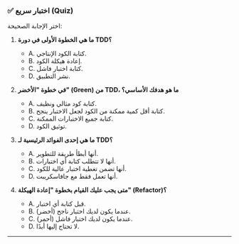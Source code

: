 ### ✅ اختبار سريع (Quiz)
اختر الإجابة الصحيحة:

1.  **ما هي الخطوة الأولى في دورة TDD؟**
    * A. كتابة الكود الإنتاجي.
    * B. إعادة هيكلة الكود.
    * C. كتابة اختبار فاشل.
    * D. نشر التطبيق.

2.  **في خطوة "الأخضر" (Green) من TDD، ما هو هدفك الأساسي؟**
    * A. كتابة كود مثالي ونظيف.
    * B. كتابة أقل كمية ممكنة من الكود لجعل الاختبار ينجح.
    * C. كتابة جميع الاختبارات الممكنة.
    * D. توثيق الكود.

3.  **ما هي إحدى الفوائد الرئيسية لـ TDD؟**
    * A. أنها أبطأ طريقة للتطوير.
    * B. أنها لا تتطلب كتابة أي اختبارات.
    * C. أنها تضمن تغطية اختبار عالية للكود.
    * D. أنها تعمل فقط مع جافاسكريبت.

4.  **متى يجب عليك القيام بخطوة "إعادة الهيكلة" (Refactor)؟**
    * A. قبل كتابة أي اختبار.
    * B. عندما يكون لديك اختبار ناجح (أخضر).
    * C. عندما يكون لديك اختبار فاشل (أحمر).
    * D. لا تحتاج إليها أبدًا.

---